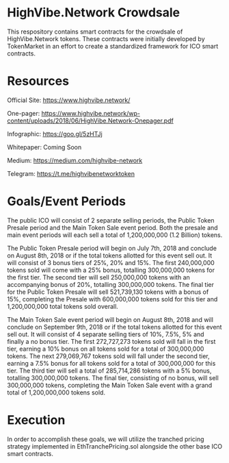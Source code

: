 HighVibe.Network Crowdsale
========================================================

This respository contains smart contracts for the crowdsale of HighVibe.Network tokens. These contracts were initially developed by TokenMarket in an effort to create a standardized framework for ICO smart contracts.



Resources
=========================================================

Official Site: https://www.highvibe.network/

One-pager: https://www.highvibe.network/wp-content/uploads/2018/06/HighVibe.Network-Onepager.pdf

Infographic: https://goo.gl/5zHTJj

Whitepaper: Coming Soon

Medium: https://medium.com/highvibe-network

Telegram: https://t.me/highvibenetworktoken



Goals/Event Periods
=========================================================

The public ICO will consist of 2 separate selling periods, the Public Token Presale period and the Main Token Sale event period. Both the presale and main event periods will each sell a total of 1,200,000,000 (1.2 Billion) tokens. 

The Public Token Presale period will begin on July 7th, 2018 and conclude on August 8th, 2018 or if the total tokens allotted for this event sell out. It will consist of 3 bonus tiers of 25%, 20% and 15%. The first 240,000,000 tokens sold will come with a 25% bonus, totalling 300,000,000 tokens for the first tier. The second tier will sell 250,000,000 tokens with an accompanying bonus of 20%, totalling 300,000,000 tokens. The final tier for the Public Token Presale will sell 521,739,130 tokens with a bonus of 15%, completing the Presale with 600,000,000 tokens sold for this tier and 1,200,000,000 total tokens sold overall.

The Main Token Sale event period will begin on August 8th, 2018 and will conclude on September 9th, 2018 or if the total tokens allotted for this event sell out. It will consist of 4 separate selling tiers of 10%, 7.5%, 5% and finally a no bonus tier. The first 272,727,273 tokens sold will fall in the first tier, earning a 10% bonus on all tokens sold for a total of 300,000,000 tokens. The next 279,069,767 tokens sold will fall under the second tier, earning a 7.5% bonus for all tokens sold for a total of 300,000,000 for this tier. The third tier will sell a total of 285,714,286 tokens with a 5% bonus, totalling 300,000,000 tokens. The final tier, consisting of no bonus, will sell 300,000,000 tokens, completing the Main Token Sale event with a grand total of 1,200,000,000 tokens sold. 


Execution
==========================================================

In order to accomplish these goals, we will utilize the tranched pricing strategy implemented in EthTranchePricing.sol alongside the other base ICO smart contracts.
